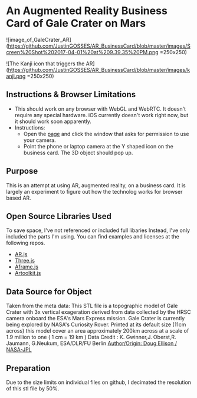 # An Augmented Reality Business Card of Gale Crater on Mars

![image_of_GaleCrater_AR](https://github.com/JustinGOSSES/AR_BusinessCard/blob/master/images/Screen%20Shot%202017-04-01%20at%209.39.35%20PM.png =250x250)

![The Kanji icon that triggers the AR](https://github.com/JustinGOSSES/AR_BusinessCard/blob/master/images/kanji.png =250x250)

## Instructions & Browser Limitations
- This should work on any browser with WebGL and WebRTC. It doesn't require any special hardware. iOS currently doesn't work right now, but it should work soon apparently. 
- Instructions:
  - Open the <a href="https://justingosses.github.io/AR_BusinessCard/">page</a> and click the window that asks for permission to use your camera.
  - Point the phone or laptop camera at the Y shaped icon on the business card. The 3D object should pop up. 

## Purpose
This is an attempt at using AR, augmented reality, on a business card. It is largely an experiment to figure out how the technolog works for browser based AR. 

## Open Source Libraries Used
To save space, I've not referenced or included full libaries Instead, I've only included the parts I'm using. You can find examples and licenses at the following repos. 
- <a href="https://github.com/jeromeetienne/AR.js">AR.js</a>
- <a href="https://threejs.org/">Three.js</a>
- <a href="https://aframe.io/">Aframe.js
- <a href="https://github.com/artoolkit/jsartoolkit5">Artoolkit.js</a>

## Data Source for Object
Taken from the meta data: This STL file is a topographic model of Gale Crater with 3x vertical exageration derived from data collected by the HRSC camera onboard the ESA's Mars Express mission. Gale Crater is currently being explored by NASA's Curiosity Rover. Printed at its default size (11cm across) this model cover an area approximately 200km across at a scale of 1.9 million to one ( 1 cm = 19 km ) Data Credit : K. Gwinner,J. Oberst,R. Jaumann, G.Neukum, ESA/DLR/FU Berlin
<a href="https://nasa3d.arc.nasa.gov/detail/gale-crater">Author/Origin: Doug Ellison / NASA-JPL</a>

## Preparation
Due to the size limits on individual files on github, I decimated the resolution of this stl file by 50%. 
